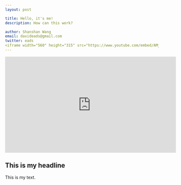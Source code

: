 ```yaml
---
layout: post

title: Hello, it's me!
description: How can this work?

author: Shanshan Wang
email: davideads@gmail.com
twitter: eads
<iframe width="560" height="315" src="https://www.youtube.com/embed/AMjMFbhyhwY" frameborder="0" allowfullscreen></iframe>
---
```


<iframe width="560" height="315" src="https://www.youtube.com/embed/AMjMFbhyhwY" frameborder="0" allowfullscreen></iframe>

## This is my headline

This is my text.



